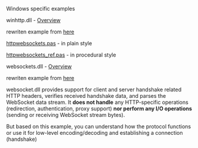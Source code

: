 Windows specific examples

winhttp.dll - [Overview](https://learn.microsoft.com/en-us/archive/msdn-magazine/2012/december/windows-8-networking-windows-8-and-the-websocket-protocol)

rewriten example from [here](https://github.com/microsoft/Windows-classic-samples/tree/main/Samples/WinhttpWebsocket)

[httpwebsockets.pas](https://github.com/delphius/websockets/blob/main/windows/httpwebsockets.pas) - in plain style

[httpwebsockets_ref.pas](https://github.com/delphius/websockets/blob/main/windows/httpwebsockets_ref.pas) - in procedural style


websockets.dll - [Overview](https://learn.microsoft.com/en-us/windows/win32/websock/web-socket-protocol-component-api-portal?source=recommendations)

rewriten example from [here](https://github.com/microsoft/Windows-classic-samples/tree/main/Samples/Websocket)

websocket.dll provides support for client and server handshake related HTTP headers, verifies received handshake data, and parses the WebSocket data stream. It **does not handle** any HTTP-specific operations (redirection, authentication, proxy support) **nor perform any I/O operations** (sending or receiving WebSocket stream bytes).

But based on this example, you can understand how the protocol functions or use it for low-level encoding/decoding and establishing a connection (handshake)
